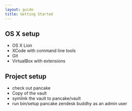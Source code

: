 ```yaml
---
layout: guide
title: Getting Started
---
```


## OS X setup

 - OS X Lion
 - XCode with command line tools
 - Git
 - VirtualBox with extensions

## Project setup

 - check out pancake
 - Copy of the vault
 - symlink the vault to pancake/vault
 - run bin/setup pancake zendesk buddhy as an admin user
